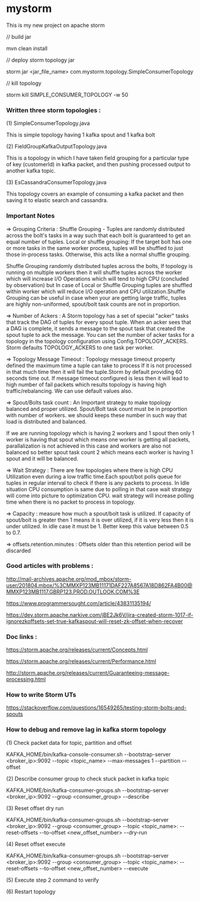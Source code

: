 # mystorm
This is my new project on apache storm

// build jar

mvn clean install

// deploy storm topology jar

storm jar <jar_file_name> com.mystorm.topology.SimpleConsumerTopology

// kill topology

storm kill SIMPLE_CONSUMER_TOPOLOGY -w 50


### Written three storm topologies : 

(1) SimpleConsumerTopology.java

This is simple topology having 1 kafka spout and 1 kafka bolt

(2) FieldGroupKafkaOutputTopology.java

This is a topology in which I have taken field grouping for a particular type of key (customerId) in kafka packet, and then pushing processed output to another kafka topic.

(3) EsCassandraConsumerTopology.java

This topology covers an example of consuming a kafka packet and then saving it to elastic search and cassandra.


### Important Notes

=> Grouping Criteria :
Shuffle Grouping - Tuples are randomly distributed across the bolt's tasks in a way such that each bolt is guaranteed to get an equal number of tuples.
Local or shuffle grouping: If the target bolt has one or more tasks in the same worker process, tuples will be shuffled to just those in-process tasks. Otherwise, this acts like a normal shuffle grouping.

Shuffle Grouping randomly distributed tuples across the bolts, If topology is running on multiple workers then it will shuffle tuples across the worker which will increase I/O Operations which will tend to high CPU (concluded by observation) but In case of Local or Shuffle Grouping tuples are shuffled within worker which will reduce I/O operation and CPU utilization.Shuffle Grouping can be useful in case when your are getting large traffic, tuples are highly non-uniformed, spout/bolt task counts are not in proportion.
   
   
=> Number of Ackers :
    A Storm topology has a set of special "acker" tasks that track the DAG of tuples for every spout tuple. When an acker sees that a DAG is complete, it sends a message to the spout task that created the spout tuple to ack the message. You can set the number of acker tasks for a topology in the topology configuration using Config.TOPOLOGY_ACKERS. Storm defaults TOPOLOGY_ACKERS to one task per worker.
    

=> Topology Message Timeout :
    Topology message timeout property defined the maximum time a tuple can take to process If it is not processed in that much time then it will fail the tuple.Storm by default providing 60 seconds time out. If message timeout configured is less then it will lead to high number of fail packets which results topology is having high traffic/rebalancing. We can use default values also.
    

=> Spout/Bolts task count :
    An Important strategy to make topology balanced and proper utilized. Spout/Bolt task count must be in proportion with number of workers. we should keeps these number in such way that load is distributed and balanced.

If we are running topology which is having 2 workers and 1 spout then only 1 worker is having that spout which means one worker is getting all packets, parallalization is not achieved in this case and workers are also not balanced so better spout task count 2 which means each worker is having 1 spout and it will be balanced.
    

=> Wait Strategy :
 There are few topologies where there is high CPU Utilization even during a low traffic time.Each spout/bot polls queue for tuples in regular interval to check if there is any packets to process. In Idle situation CPU consumption is same due to polling in that case wait strategy will come into picture to optimization CPU. wait strategy will increase polling time when there is no packet to process in topology. 
 
 
=> Capacity :   measure how much a spout/bolt task is utilized. If capacity of spout/bolt is greater then 1 means it is over utilized, if it is very less then it is under utilized. In idle case it must be 1. Better keep this value between 0.5 to 0.7.

=> offsets.retention.minutes : Offsets older than this retention period will be discarded

### Good articles with problems : 

http://mail-archives.apache.org/mod_mbox/storm-user/201804.mbox/%3CMMXP123MB11171DAF227A8567A18D862FA4B00@MMXP123MB1117.GBRP123.PROD.OUTLOOK.COM%3E

https://www.programmersought.com/article/43831135194/

https://dev.storm.apache.narkive.com/jBE2Jk6V/jira-created-storm-1017-if-ignorezkoffsets-set-true-kafkaspout-will-reset-zk-offset-when-recover


### Doc links :

https://storm.apache.org/releases/current/Concepts.html

https://storm.apache.org/releases/current/Performance.html

http://storm.apache.org/releases/current/Guaranteeing-message-processing.html


### How to write Storm UTs

https://stackoverflow.com/questions/16549265/testing-storm-bolts-and-spouts


### How to debug and remove lag in kafka storm topology

(1) Check packet data for topic, partition and offset

KAFKA_HOME/bin/kafka-console-consumer.sh --bootstrap-server <broker_ip>:9092 --topic <topic_name> --max-messages 1  --partition <parition> --offset <offset>


(2) Describe consumer group to check stuck packet in kafka topic

KAFKA_HOME/bin/kafka-consumer-groups.sh --bootstrap-server <broker_ip>:9092 --group <consumer_group> --describe


(3) Reset offset dry run

KAFKA_HOME/bin/kafka-consumer-groups.sh --bootstrap-server <broker_ip>:9092 --group <consumer_group> --topic <topic_name>:<partition> --reset-offsets --to-offset  <new_offset_number>  --dry-run


(4) Reset offset execute

KAFKA_HOME/bin/kafka-consumer-groups.sh --bootstrap-server <broker_ip>:9092 --group <consumer_group> --topic <topic_name>:<partition> --reset-offsets --to-offset  <new_offset_number>  --execute


(5) Execute step 2 command to verify

(6) Restart topology

